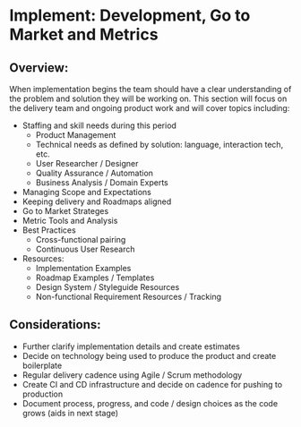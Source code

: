 # Implement: Development, Go to Market and Metrics

## Overview:

When implementation begins the team should have a clear understanding of the problem and solution they will be working on. This section will focus on the delivery team and ongoing product work and will cover topics including:

* Staffing and skill needs during this period
  * Product Management
  * Technical needs as defined by solution: language, interaction tech, etc.
  * User Researcher / Designer
  * Quality Assurance / Automation
  * Business Analysis / Domain Experts
* Managing Scope and Expectations
* Keeping delivery and Roadmaps aligned
* Go to Market Strateges
* Metric Tools and Analysis
* Best Practices
  * Cross-functional pairing
  * Continuous User Research
* Resources:
  * Implementation Examples
  * Roadmap Examples / Templates
  * Design System / Styleguide Resources
  * Non-functional Requirement Resources / Tracking

## Considerations:

* Further clarify implementation details and create estimates
* Decide on technology being used to produce the product and create boilerplate
* Regular delivery cadence using Agile / Scrum methodology
* Create CI and CD infrastructure and decide on cadence for pushing to production
* Document process, progress, and code / design choices as the code grows \(aids in next stage\)

